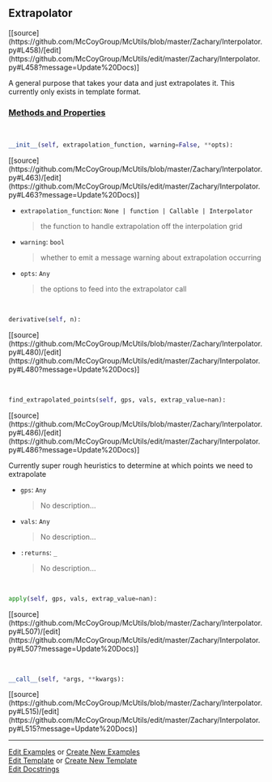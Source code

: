 ## <a id="McUtils.Zachary.Interpolator.Extrapolator">Extrapolator</a> 
<div class="docs-source-link" markdown="1">
[[source](https://github.com/McCoyGroup/McUtils/blob/master/Zachary/Interpolator.py#L458)/[edit](https://github.com/McCoyGroup/McUtils/edit/master/Zachary/Interpolator.py#L458?message=Update%20Docs)]
</div>

A general purpose that takes your data and just extrapolates it.
This currently only exists in template format.

<div class="collapsible-section">
 <div class="collapsible-section collapsible-section-header" markdown="1">
 
### <a class="collapse-link" data-toggle="collapse" href="#methods">Methods and Properties</a> <a class="float-right" data-toggle="collapse" href="#methods"><i class="fa fa-chevron-down"></i></a>

 </div>
 <div class="collapsible-section collapsible-section-body collapse" id="methods" markdown="1">

<a id="McUtils.Zachary.Interpolator.Extrapolator.__init__" class="docs-object-method">&nbsp;</a> 
```python
__init__(self, extrapolation_function, warning=False, **opts): 
```
<div class="docs-source-link" markdown="1">
[[source](https://github.com/McCoyGroup/McUtils/blob/master/Zachary/Interpolator.py#L463)/[edit](https://github.com/McCoyGroup/McUtils/edit/master/Zachary/Interpolator.py#L463?message=Update%20Docs)]
</div>


- `extrapolation_function`: `None | function | Callable | Interpolator`
    >the function to handle extrapolation off the interpolation grid
- `warning`: `bool`
    >whether to emit a message warning about extrapolation occurring
- `opts`: `Any`
    >the options to feed into the extrapolator call

<a id="McUtils.Zachary.Interpolator.Extrapolator.derivative" class="docs-object-method">&nbsp;</a> 
```python
derivative(self, n): 
```
<div class="docs-source-link" markdown="1">
[[source](https://github.com/McCoyGroup/McUtils/blob/master/Zachary/Interpolator.py#L480)/[edit](https://github.com/McCoyGroup/McUtils/edit/master/Zachary/Interpolator.py#L480?message=Update%20Docs)]
</div>

<a id="McUtils.Zachary.Interpolator.Extrapolator.find_extrapolated_points" class="docs-object-method">&nbsp;</a> 
```python
find_extrapolated_points(self, gps, vals, extrap_value=nan): 
```
<div class="docs-source-link" markdown="1">
[[source](https://github.com/McCoyGroup/McUtils/blob/master/Zachary/Interpolator.py#L486)/[edit](https://github.com/McCoyGroup/McUtils/edit/master/Zachary/Interpolator.py#L486?message=Update%20Docs)]
</div>

Currently super rough heuristics to determine at which points we need to extrapolate
- `gps`: `Any`
    >No description...
- `vals`: `Any`
    >No description...
- `:returns`: `_`
    >No description...

<a id="McUtils.Zachary.Interpolator.Extrapolator.apply" class="docs-object-method">&nbsp;</a> 
```python
apply(self, gps, vals, extrap_value=nan): 
```
<div class="docs-source-link" markdown="1">
[[source](https://github.com/McCoyGroup/McUtils/blob/master/Zachary/Interpolator.py#L507)/[edit](https://github.com/McCoyGroup/McUtils/edit/master/Zachary/Interpolator.py#L507?message=Update%20Docs)]
</div>

<a id="McUtils.Zachary.Interpolator.Extrapolator.__call__" class="docs-object-method">&nbsp;</a> 
```python
__call__(self, *args, **kwargs): 
```
<div class="docs-source-link" markdown="1">
[[source](https://github.com/McCoyGroup/McUtils/blob/master/Zachary/Interpolator.py#L515)/[edit](https://github.com/McCoyGroup/McUtils/edit/master/Zachary/Interpolator.py#L515?message=Update%20Docs)]
</div>

 </div>
</div>




___

[Edit Examples](https://github.com/McCoyGroup/McUtils/edit/gh-pages/ci/examples/McUtils/Zachary/Interpolator/Extrapolator.md) or 
[Create New Examples](https://github.com/McCoyGroup/McUtils/new/gh-pages/?filename=ci/examples/McUtils/Zachary/Interpolator/Extrapolator.md) <br/>
[Edit Template](https://github.com/McCoyGroup/McUtils/edit/gh-pages/ci/docs/McUtils/Zachary/Interpolator/Extrapolator.md) or 
[Create New Template](https://github.com/McCoyGroup/McUtils/new/gh-pages/?filename=ci/docs/templates/McUtils/Zachary/Interpolator/Extrapolator.md) <br/>
[Edit Docstrings](https://github.com/McCoyGroup/McUtils/edit/master/Zachary/Interpolator.py#L458?message=Update%20Docs)